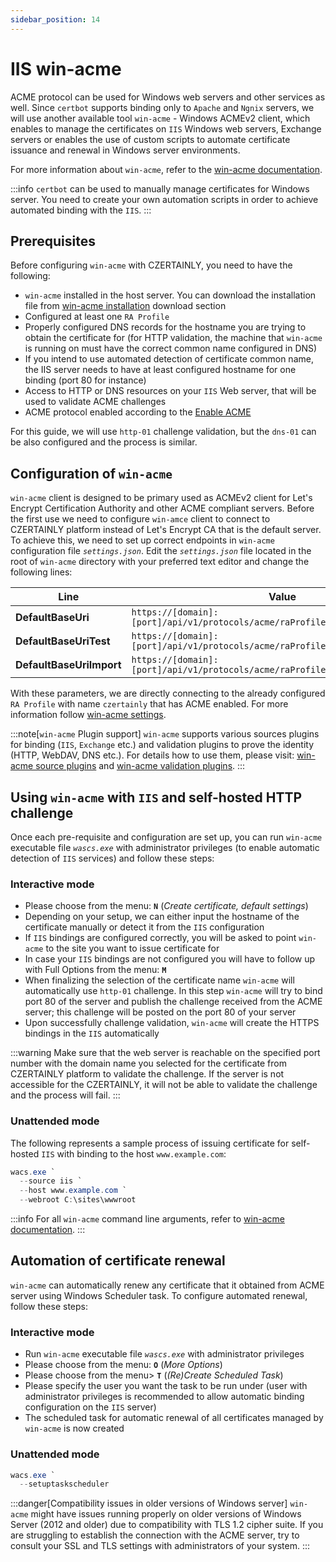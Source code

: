 ```yaml
---
sidebar_position: 14
---
```


# IIS win-acme

ACME protocol can be used for Windows web servers and other services as well. Since `certbot` supports binding only to `Apache` and `Ngnix` servers, we will use another available tool `win-acme` - Windows ACMEv2 client, which enables to manage the certificates on `IIS` Windows web servers, Exchange servers or enables the use of custom scripts to automate certificate issuance and renewal in Windows server environments. 

For more information about `win-acme`, refer to the [win-acme documentation](https://www.win-acme.com/manual/getting-started).

:::info
`certbot` can be used to manually manage certificates for Windows server. You need to create your own automation scripts in order to achieve automated binding with the `IIS`.
:::

## Prerequisites

Before configuring `win-acme` with CZERTAINLY, you need to have the following:
- `win-acme` installed in the host server. You can download the installation file from [win-acme installation](https://www.win-acme.com) download section
- Configured at least one `RA Profile`
- Properly configured DNS records for the hostname you are trying to obtain the certificate for (for HTTP validation, the machine that `win-acme` is running on must have the correct common name configured in DNS)
- If you intend to use automated detection of certificate common name, the IIS server needs to have at least configured hostname for one binding (port 80 for instance)
- Access to HTTP or DNS resources on your `IIS` Web server, that will be used to validate ACME challenges
- ACME protocol enabled according to the [Enable ACME](enable-acme.md)

For this guide, we will use `http-01` challenge validation, but the `dns-01` can be also configured and the process is similar.

## Configuration of `win-acme`

`win-acme` client is designed to be primary used as ACMEv2 client for Let's Encrypt Certification Authority and other ACME compliant servers. Before the first use we need to configure `win-amce` client to connect to CZERTAINLY platform instead of Let's Encrypt CA that is the default server. To achieve this, we need to set up correct endpoints in `win-acme` configuration file *`settings.json`*. Edit the *`settings.json`* file located in the root of `win-acme` directory with your preferred text editor and change the following lines:

| Line                     | Value                                                                          |
|--------------------------|--------------------------------------------------------------------------------|
| **DefaultBaseUri**       | `https://[domain]:[port]/api/v1/protocols/acme/raProfile/czertainly/directory` |
| **DefaultBaseUriTest**   | `https://[domain]:[port]/api/v1/protocols/acme/raProfile/czertainly/directory` |
| **DefaultBaseUriImport** | `https://[domain]:[port]/api/v1/protocols/acme/raProfile/czertainly/directory` |

With these parameters, we are directly connecting to the already configured `RA Profile` with name `czertainly` that has ACME enabled. 
For more information follow [win-acme settings](https://www.win-acme.com/reference/settings#acme).

:::note[`win-acme` Plugin support]
`win-acme` supports various sources plugins for binding (`IIS`, `Exchange` etc.) and validation plugins to prove the identity (HTTP, WebDAV, DNS etc.). For details how to use them, please visit: [win-acme source plugins](https://www.win-acme.com/reference/plugins/source/) and [win-acme validation plugins](https://www.win-acme.com/reference/plugins/validation/).
:::

## Using `win-acme` with `IIS` and self-hosted HTTP challenge

Once each pre-requisite and configuration are set up, you can run `win-acme` executable file *`wascs.exe`* with administrator privileges (to enable automatic detection of `IIS` services) and follow these steps:

### Interactive mode

- Please choose from the menu: **`N`** (*Create certificate, default settings*)
- Depending on your setup, we can either input the hostname of the certificate manually or detect it from the `IIS` configuration
- If `IIS` bindings are configured correctly, you will be asked to point `win-acme` to the site you want to issue certificate for
- In case your `IIS` bindings are not configured you will have to follow up with Full Options from the menu: **`M`**
- When finalizing the selection of the certificate name `win-acme` will automatically use `http-01` challenge. In this step `win-acme` will try to bind port 80 of the server and publish the challenge received from the ACME server; this challenge will be posted on the port 80 of your server
- Upon successfully challenge validation, `win-acme` will create the HTTPS bindings in the `IIS` automatically

:::warning
Make sure that the web server is reachable on the specified port number with the domain name you selected for the certificate from CZERTAINLY platform to validate the challenge. If the server is not accessible for the CZERTAINLY, it will not be able to validate the challenge and the process will fail.
:::

### Unattended mode

The following represents a sample process of issuing certificate for self-hosted `IIS` with binding to the host `www.example.com`: 

```powershell
wacs.exe `
  --source iis `
  --host www.example.com `
  --webroot C:\sites\wwwroot
```

:::info
For all `win-acme` command line arguments, refer to [win-acme documentation](https://www.win-acme.com/reference/cli).
:::

## Automation of certificate renewal

`win-acme` can automatically renew any certificate that it obtained from ACME server using Windows Scheduler task. To configure automated renewal, follow these steps:

### Interactive mode

- Run `win-acme` executable file *`wascs.exe`* with administrator privileges
- Please choose from the menu: **`O`** (*More Options*)
- Please choose from the menu> **`T`** (*(Re)Create Scheduled Task*)
- Please specify the user you want the task to be run under (user with administrator privileges is recommended to allow automatic binding configuration on the `IIS` server)
- The scheduled task for automatic renewal of all certificates managed by `win-acme` is now created

### Unattended mode

```powershell
wacs.exe `
  --setuptaskscheduler
```

:::danger[Compatibility issues in older versions of Windows server]
`win-acme` might have issues running properly on older versions of Windows Server (2012 and older) due to compatibility with TLS 1.2 cipher suite. If you are struggling to establish the connection with the ACME server, try to consult your SSL and TLS settings with administrators of your system.
:::
